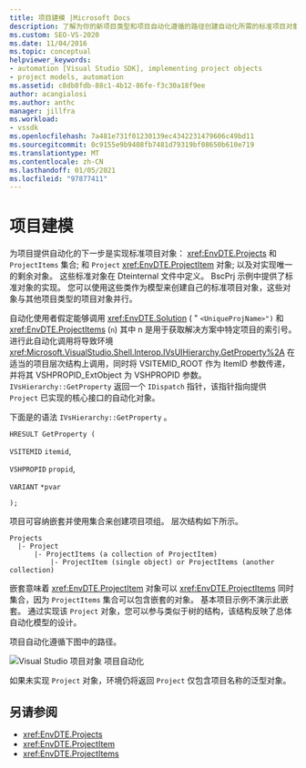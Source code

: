 ```yaml
---
title: 项目建模 |Microsoft Docs
description: 了解为你的新项目类型和项目自动化遵循的路径创建自动化所需的标准项目对象。
ms.custom: SEO-VS-2020
ms.date: 11/04/2016
ms.topic: conceptual
helpviewer_keywords:
- automation [Visual Studio SDK], implementing project objects
- project models, automation
ms.assetid: c8db8fdb-88c1-4b12-86fe-f3c30a18f9ee
author: acangialosi
ms.author: anthc
manager: jillfra
ms.workload:
- vssdk
ms.openlocfilehash: 7a481e731f01230139ec4342231479606c49bd11
ms.sourcegitcommit: 0c9155e9b9408fb7481d79319bf08650b610e719
ms.translationtype: MT
ms.contentlocale: zh-CN
ms.lasthandoff: 01/05/2021
ms.locfileid: "97877411"
---
```

# <a name="project-modeling"></a>项目建模
为项目提供自动化的下一步是实现标准项目对象： <xref:EnvDTE.Projects> 和 `ProjectItems` 集合; 和 `Project` <xref:EnvDTE.ProjectItem> 对象; 以及对实现唯一的剩余对象。 这些标准对象在 Dteinternal 文件中定义。 BscPrj 示例中提供了标准对象的实现。 您可以使用这些类作为模型来创建自己的标准项目对象，这些对象与其他项目类型的项目对象并行。

 自动化使用者假定能够调用 <xref:EnvDTE.Solution> ( " `<UniqueProjName>")` 和 <xref:EnvDTE.ProjectItems> (`n`) 其中 n 是用于获取解决方案中特定项目的索引号。 进行此自动化调用将导致环境 <xref:Microsoft.VisualStudio.Shell.Interop.IVsUIHierarchy.GetProperty%2A> 在适当的项目层次结构上调用，同时将 VSITEMID_ROOT 作为 ItemID 参数传递，并将其 VSHPROPID_ExtObject 为 VSHPROPID 参数。 `IVsHierarchy::GetProperty` 返回一个 `IDispatch` 指针，该指针指向提供 `Project` 已实现的核心接口的自动化对象。

 下面是的语法 `IVsHierarchy::GetProperty` 。

 `HRESULT GetProperty (`

 `VSITEMID` `itemid`,

 `VSHPROPID` `propid`,

 `VARIANT` `*pvar`

 `);`

 项目可容纳嵌套并使用集合来创建项目项组。 层次结构如下所示。

```
Projects
  |- Project
      |- ProjectItems (a collection of ProjectItem)
          |- ProjectItem (single object) or ProjectItems (another collection)
```

 嵌套意味着 <xref:EnvDTE.ProjectItem> 对象可以 <xref:EnvDTE.ProjectItems> 同时集合，因为 `ProjectItems` 集合可以包含嵌套的对象。 基本项目示例不演示此嵌套。 通过实现该 `Project` 对象，您可以参与类似于树的结构，该结构反映了总体自动化模型的设计。

 项目自动化遵循下图中的路径。

 ![Visual Studio 项目对象](../../extensibility/internals/media/projectobjects.gif "ProjectObjects") 项目自动化

 如果未实现 `Project` 对象，环境仍将返回 `Project` 仅包含项目名称的泛型对象。

## <a name="see-also"></a>另请参阅
- <xref:EnvDTE.Projects>
- <xref:EnvDTE.ProjectItem>
- <xref:EnvDTE.ProjectItems>
